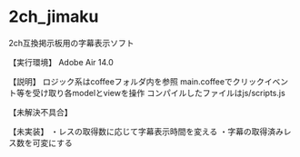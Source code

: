 2ch_jimaku
==========

2ch互換掲示板用の字幕表示ソフト

【実行環境】
Adobe Air 14.0

【説明】
ロジック系はcoffeeフォルダ内を参照
main.coffeeでクリックイベント等を受け取り各modelとviewを操作
コンパイルしたファイルはjs/scripts.js

【未解決不具合】

【未実装】
・レスの取得数に応じて字幕表示時間を変える
・字幕の取得済みレス数を可変にする